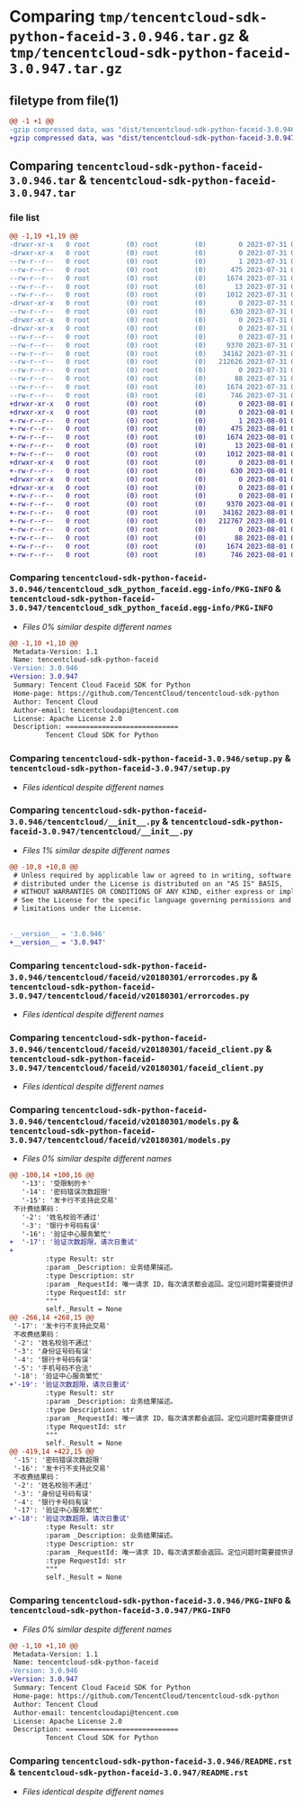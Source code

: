 # Comparing `tmp/tencentcloud-sdk-python-faceid-3.0.946.tar.gz` & `tmp/tencentcloud-sdk-python-faceid-3.0.947.tar.gz`

## filetype from file(1)

```diff
@@ -1 +1 @@
-gzip compressed data, was "dist/tencentcloud-sdk-python-faceid-3.0.946.tar", last modified: Mon Jul 31 00:26:25 2023, max compression
+gzip compressed data, was "dist/tencentcloud-sdk-python-faceid-3.0.947.tar", last modified: Tue Aug  1 00:48:41 2023, max compression
```

## Comparing `tencentcloud-sdk-python-faceid-3.0.946.tar` & `tencentcloud-sdk-python-faceid-3.0.947.tar`

### file list

```diff
@@ -1,19 +1,19 @@
-drwxr-xr-x   0 root         (0) root         (0)        0 2023-07-31 00:26:25.000000 tencentcloud-sdk-python-faceid-3.0.946/
-drwxr-xr-x   0 root         (0) root         (0)        0 2023-07-31 00:26:25.000000 tencentcloud-sdk-python-faceid-3.0.946/tencentcloud_sdk_python_faceid.egg-info/
--rw-r--r--   0 root         (0) root         (0)        1 2023-07-31 00:26:25.000000 tencentcloud-sdk-python-faceid-3.0.946/tencentcloud_sdk_python_faceid.egg-info/dependency_links.txt
--rw-r--r--   0 root         (0) root         (0)      475 2023-07-31 00:26:25.000000 tencentcloud-sdk-python-faceid-3.0.946/tencentcloud_sdk_python_faceid.egg-info/SOURCES.txt
--rw-r--r--   0 root         (0) root         (0)     1674 2023-07-31 00:26:25.000000 tencentcloud-sdk-python-faceid-3.0.946/tencentcloud_sdk_python_faceid.egg-info/PKG-INFO
--rw-r--r--   0 root         (0) root         (0)       13 2023-07-31 00:26:25.000000 tencentcloud-sdk-python-faceid-3.0.946/tencentcloud_sdk_python_faceid.egg-info/top_level.txt
--rw-r--r--   0 root         (0) root         (0)     1012 2023-07-31 00:26:25.000000 tencentcloud-sdk-python-faceid-3.0.946/setup.py
-drwxr-xr-x   0 root         (0) root         (0)        0 2023-07-31 00:26:25.000000 tencentcloud-sdk-python-faceid-3.0.946/tencentcloud/
--rw-r--r--   0 root         (0) root         (0)      630 2023-07-31 00:26:25.000000 tencentcloud-sdk-python-faceid-3.0.946/tencentcloud/__init__.py
-drwxr-xr-x   0 root         (0) root         (0)        0 2023-07-31 00:26:25.000000 tencentcloud-sdk-python-faceid-3.0.946/tencentcloud/faceid/
-drwxr-xr-x   0 root         (0) root         (0)        0 2023-07-31 00:26:25.000000 tencentcloud-sdk-python-faceid-3.0.946/tencentcloud/faceid/v20180301/
--rw-r--r--   0 root         (0) root         (0)        0 2023-07-31 00:26:25.000000 tencentcloud-sdk-python-faceid-3.0.946/tencentcloud/faceid/v20180301/__init__.py
--rw-r--r--   0 root         (0) root         (0)     9370 2023-07-31 00:26:25.000000 tencentcloud-sdk-python-faceid-3.0.946/tencentcloud/faceid/v20180301/errorcodes.py
--rw-r--r--   0 root         (0) root         (0)    34162 2023-07-31 00:26:25.000000 tencentcloud-sdk-python-faceid-3.0.946/tencentcloud/faceid/v20180301/faceid_client.py
--rw-r--r--   0 root         (0) root         (0)   212626 2023-07-31 00:26:25.000000 tencentcloud-sdk-python-faceid-3.0.946/tencentcloud/faceid/v20180301/models.py
--rw-r--r--   0 root         (0) root         (0)        0 2023-07-31 00:26:25.000000 tencentcloud-sdk-python-faceid-3.0.946/tencentcloud/faceid/__init__.py
--rw-r--r--   0 root         (0) root         (0)       88 2023-07-31 00:26:25.000000 tencentcloud-sdk-python-faceid-3.0.946/setup.cfg
--rw-r--r--   0 root         (0) root         (0)     1674 2023-07-31 00:26:25.000000 tencentcloud-sdk-python-faceid-3.0.946/PKG-INFO
--rw-r--r--   0 root         (0) root         (0)      746 2023-07-31 00:26:25.000000 tencentcloud-sdk-python-faceid-3.0.946/README.rst
+drwxr-xr-x   0 root         (0) root         (0)        0 2023-08-01 00:48:41.000000 tencentcloud-sdk-python-faceid-3.0.947/
+drwxr-xr-x   0 root         (0) root         (0)        0 2023-08-01 00:48:41.000000 tencentcloud-sdk-python-faceid-3.0.947/tencentcloud_sdk_python_faceid.egg-info/
+-rw-r--r--   0 root         (0) root         (0)        1 2023-08-01 00:48:41.000000 tencentcloud-sdk-python-faceid-3.0.947/tencentcloud_sdk_python_faceid.egg-info/dependency_links.txt
+-rw-r--r--   0 root         (0) root         (0)      475 2023-08-01 00:48:41.000000 tencentcloud-sdk-python-faceid-3.0.947/tencentcloud_sdk_python_faceid.egg-info/SOURCES.txt
+-rw-r--r--   0 root         (0) root         (0)     1674 2023-08-01 00:48:41.000000 tencentcloud-sdk-python-faceid-3.0.947/tencentcloud_sdk_python_faceid.egg-info/PKG-INFO
+-rw-r--r--   0 root         (0) root         (0)       13 2023-08-01 00:48:41.000000 tencentcloud-sdk-python-faceid-3.0.947/tencentcloud_sdk_python_faceid.egg-info/top_level.txt
+-rw-r--r--   0 root         (0) root         (0)     1012 2023-08-01 00:48:41.000000 tencentcloud-sdk-python-faceid-3.0.947/setup.py
+drwxr-xr-x   0 root         (0) root         (0)        0 2023-08-01 00:48:41.000000 tencentcloud-sdk-python-faceid-3.0.947/tencentcloud/
+-rw-r--r--   0 root         (0) root         (0)      630 2023-08-01 00:48:41.000000 tencentcloud-sdk-python-faceid-3.0.947/tencentcloud/__init__.py
+drwxr-xr-x   0 root         (0) root         (0)        0 2023-08-01 00:48:41.000000 tencentcloud-sdk-python-faceid-3.0.947/tencentcloud/faceid/
+drwxr-xr-x   0 root         (0) root         (0)        0 2023-08-01 00:48:41.000000 tencentcloud-sdk-python-faceid-3.0.947/tencentcloud/faceid/v20180301/
+-rw-r--r--   0 root         (0) root         (0)        0 2023-08-01 00:48:41.000000 tencentcloud-sdk-python-faceid-3.0.947/tencentcloud/faceid/v20180301/__init__.py
+-rw-r--r--   0 root         (0) root         (0)     9370 2023-08-01 00:48:41.000000 tencentcloud-sdk-python-faceid-3.0.947/tencentcloud/faceid/v20180301/errorcodes.py
+-rw-r--r--   0 root         (0) root         (0)    34162 2023-08-01 00:48:41.000000 tencentcloud-sdk-python-faceid-3.0.947/tencentcloud/faceid/v20180301/faceid_client.py
+-rw-r--r--   0 root         (0) root         (0)   212767 2023-08-01 00:48:41.000000 tencentcloud-sdk-python-faceid-3.0.947/tencentcloud/faceid/v20180301/models.py
+-rw-r--r--   0 root         (0) root         (0)        0 2023-08-01 00:48:41.000000 tencentcloud-sdk-python-faceid-3.0.947/tencentcloud/faceid/__init__.py
+-rw-r--r--   0 root         (0) root         (0)       88 2023-08-01 00:48:41.000000 tencentcloud-sdk-python-faceid-3.0.947/setup.cfg
+-rw-r--r--   0 root         (0) root         (0)     1674 2023-08-01 00:48:41.000000 tencentcloud-sdk-python-faceid-3.0.947/PKG-INFO
+-rw-r--r--   0 root         (0) root         (0)      746 2023-08-01 00:48:41.000000 tencentcloud-sdk-python-faceid-3.0.947/README.rst
```

### Comparing `tencentcloud-sdk-python-faceid-3.0.946/tencentcloud_sdk_python_faceid.egg-info/PKG-INFO` & `tencentcloud-sdk-python-faceid-3.0.947/tencentcloud_sdk_python_faceid.egg-info/PKG-INFO`

 * *Files 0% similar despite different names*

```diff
@@ -1,10 +1,10 @@
 Metadata-Version: 1.1
 Name: tencentcloud-sdk-python-faceid
-Version: 3.0.946
+Version: 3.0.947
 Summary: Tencent Cloud Faceid SDK for Python
 Home-page: https://github.com/TencentCloud/tencentcloud-sdk-python
 Author: Tencent Cloud
 Author-email: tencentcloudapi@tencent.com
 License: Apache License 2.0
 Description: ============================
         Tencent Cloud SDK for Python
```

### Comparing `tencentcloud-sdk-python-faceid-3.0.946/setup.py` & `tencentcloud-sdk-python-faceid-3.0.947/setup.py`

 * *Files identical despite different names*

### Comparing `tencentcloud-sdk-python-faceid-3.0.946/tencentcloud/__init__.py` & `tencentcloud-sdk-python-faceid-3.0.947/tencentcloud/__init__.py`

 * *Files 1% similar despite different names*

```diff
@@ -10,8 +10,8 @@
 # Unless required by applicable law or agreed to in writing, software
 # distributed under the License is distributed on an "AS IS" BASIS,
 # WITHOUT WARRANTIES OR CONDITIONS OF ANY KIND, either express or implied.
 # See the License for the specific language governing permissions and
 # limitations under the License.
 
 
-__version__ = '3.0.946'
+__version__ = '3.0.947'
```

### Comparing `tencentcloud-sdk-python-faceid-3.0.946/tencentcloud/faceid/v20180301/errorcodes.py` & `tencentcloud-sdk-python-faceid-3.0.947/tencentcloud/faceid/v20180301/errorcodes.py`

 * *Files identical despite different names*

### Comparing `tencentcloud-sdk-python-faceid-3.0.946/tencentcloud/faceid/v20180301/faceid_client.py` & `tencentcloud-sdk-python-faceid-3.0.947/tencentcloud/faceid/v20180301/faceid_client.py`

 * *Files identical despite different names*

### Comparing `tencentcloud-sdk-python-faceid-3.0.946/tencentcloud/faceid/v20180301/models.py` & `tencentcloud-sdk-python-faceid-3.0.947/tencentcloud/faceid/v20180301/models.py`

 * *Files 0% similar despite different names*

```diff
@@ -100,14 +100,16 @@
   '-13': '受限制的卡'
   '-14': '密码错误次数超限'
   '-15': '发卡行不支持此交易'
 不计费结果码：
   '-2': '姓名校验不通过'
   '-3': '银行卡号码有误'
   '-16': '验证中心服务繁忙'
+  '-17': '验证次数超限，请次日重试'
+
         :type Result: str
         :param _Description: 业务结果描述。
         :type Description: str
         :param _RequestId: 唯一请求 ID，每次请求都会返回。定位问题时需要提供该次请求的 RequestId。
         :type RequestId: str
         """
         self._Result = None
@@ -266,14 +268,15 @@
 '-17': '发卡行不支持此交易'
 不收费结果码：
 '-2': '姓名校验不通过'
 '-3': '身份证号码有误'
 '-4': '银行卡号码有误'
 '-5': '手机号码不合法'
 '-18': '验证中心服务繁忙'
+'-19': '验证次数超限，请次日重试'
         :type Result: str
         :param _Description: 业务结果描述。
         :type Description: str
         :param _RequestId: 唯一请求 ID，每次请求都会返回。定位问题时需要提供该次请求的 RequestId。
         :type RequestId: str
         """
         self._Result = None
@@ -419,14 +422,15 @@
 '-15': '密码错误次数超限'
 '-16': '发卡行不支持此交易'
 不收费结果码：
 '-2': '姓名校验不通过'
 '-3': '身份证号码有误'
 '-4': '银行卡号码有误'
 '-17': '验证中心服务繁忙'
+'-18': '验证次数超限，请次日重试'
         :type Result: str
         :param _Description: 业务结果描述。
         :type Description: str
         :param _RequestId: 唯一请求 ID，每次请求都会返回。定位问题时需要提供该次请求的 RequestId。
         :type RequestId: str
         """
         self._Result = None
```

### Comparing `tencentcloud-sdk-python-faceid-3.0.946/PKG-INFO` & `tencentcloud-sdk-python-faceid-3.0.947/PKG-INFO`

 * *Files 0% similar despite different names*

```diff
@@ -1,10 +1,10 @@
 Metadata-Version: 1.1
 Name: tencentcloud-sdk-python-faceid
-Version: 3.0.946
+Version: 3.0.947
 Summary: Tencent Cloud Faceid SDK for Python
 Home-page: https://github.com/TencentCloud/tencentcloud-sdk-python
 Author: Tencent Cloud
 Author-email: tencentcloudapi@tencent.com
 License: Apache License 2.0
 Description: ============================
         Tencent Cloud SDK for Python
```

### Comparing `tencentcloud-sdk-python-faceid-3.0.946/README.rst` & `tencentcloud-sdk-python-faceid-3.0.947/README.rst`

 * *Files identical despite different names*

